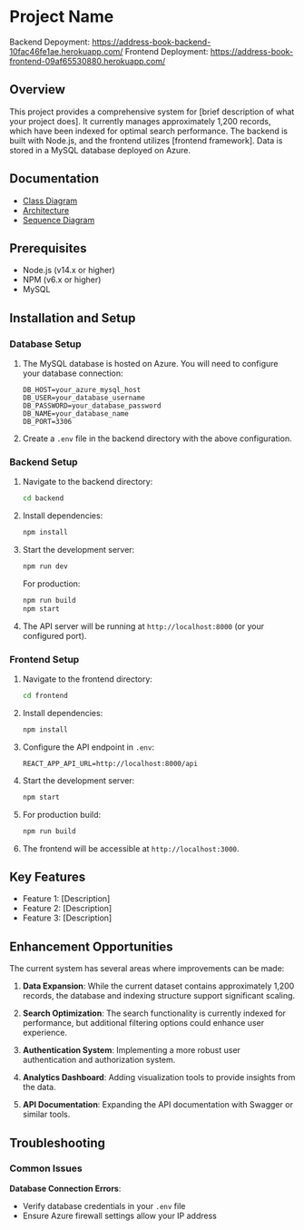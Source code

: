 # Project Name

Backend Depoyment: https://address-book-backend-10fac46fe1ae.herokuapp.com/
Frontend Deployment: https://address-book-frontend-09af65530880.herokuapp.com/
## Overview

This project provides a comprehensive system for [brief description of what your project does]. It currently manages approximately 1,200 records, which have been indexed for optimal search performance. The backend is built with Node.js, and the frontend utilizes [frontend framework]. Data is stored in a MySQL database deployed on Azure.

## Documentation

- [Class Diagram](./Class-Diagram.md)
- [Architecture](./Architecture.md)
- [Sequence Diagram](./Sequence-diagram.md)

## Prerequisites

- Node.js (v14.x or higher)
- NPM (v6.x or higher)
- MySQL

## Installation and Setup

### Database Setup

1. The MySQL database is hosted on Azure. You will need to configure your database connection:

   ```
   DB_HOST=your_azure_mysql_host
   DB_USER=your_database_username
   DB_PASSWORD=your_database_password
   DB_NAME=your_database_name
   DB_PORT=3306
   ```

2. Create a `.env` file in the backend directory with the above configuration.

### Backend Setup

1. Navigate to the backend directory:
   ```bash
   cd backend
   ```

2. Install dependencies:
   ```bash
   npm install
   ```

3. Start the development server:
   ```bash
   npm run dev
   ```
   
   For production:
   ```bash
   npm run build
   npm start
   ```

4. The API server will be running at `http://localhost:8000` (or your configured port).

### Frontend Setup

1. Navigate to the frontend directory:
   ```bash
   cd frontend
   ```

2. Install dependencies:
   ```bash
   npm install
   ```

3. Configure the API endpoint in `.env`:
   ```
   REACT_APP_API_URL=http://localhost:8000/api
   ```

4. Start the development server:
   ```bash
   npm start
   ```

5. For production build:
   ```bash
   npm run build
   ```

6. The frontend will be accessible at `http://localhost:3000`.

## Key Features

- Feature 1: [Description]
- Feature 2: [Description]
- Feature 3: [Description]

## Enhancement Opportunities

The current system has several areas where improvements can be made:

1. **Data Expansion**: While the current dataset contains approximately 1,200 records, the database and indexing structure support significant scaling.

2. **Search Optimization**: The search functionality is currently indexed for performance, but additional filtering options could enhance user experience.

3. **Authentication System**: Implementing a more robust user authentication and authorization system.

4. **Analytics Dashboard**: Adding visualization tools to provide insights from the data.

5. **API Documentation**: Expanding the API documentation with Swagger or similar tools.

## Troubleshooting

### Common Issues
**Database Connection Errors**:
   - Verify database credentials in your `.env` file
   - Ensure Azure firewall settings allow your IP address
